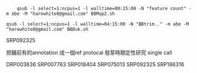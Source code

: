 ```
	qsub -l select=1:ncpus=1 -l walltime=00:15:00 -N "feature count" -m abe -M "harewhite0@gmail.com" BBMap2.sh

qsub -l select=1:ncpus=1 -l walltime=04:15:00 -N "BBtrim.." -m abe -M "harewhite0@gmail.com" BBDuk.sh
```
SRP092325


把鋪前有的annotation 成一個ref
protocal 發芽時期定性研究
	single call
	
DRP003836
SRP007763
SRP018404
SRP075013
SRP092325
SRP186316
